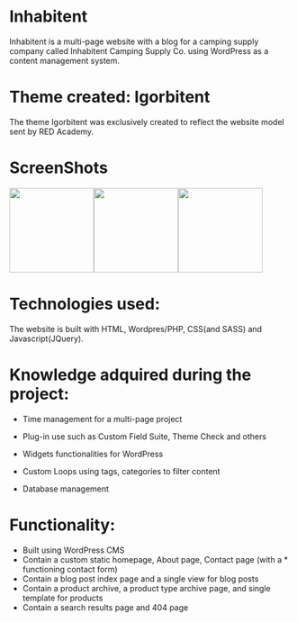 ﻿# Inhabitent
 
Inhabitent is a multi-page website with a blog for a camping supply company called Inhabitent Camping Supply Co. using WordPress as a content management system.

# Theme created: Igorbitent

The theme Igorbitent was exclusively created to reflect the website model sent by RED Academy.


# ScreenShots

<img src="screenshots/inhab1.PNG" width="150px"><img src="themes/igorbitent/screenshots/inhab2.PNG" width="150px"><img src="themes/igorbitent/screenshots/inhab3.PNG" width="150px">

# Technologies used:

The website is built with HTML, Wordpres/PHP, CSS(and SASS) and Javascript(JQuery).

# Knowledge adquired during the project:

- Time management for a multi-page project

- Plug-in use such as Custom Field Suite, Theme Check and others

- Widgets functionalities for WordPress

- Custom Loops using tags, categories to filter content

- Database management

# Functionality:

 - Built using WordPress CMS
 - Contain a custom static homepage, About page, Contact page (with a * functioning contact form)
 - Contain a blog post index page and a single view for blog posts
 - Contain a product archive, a product type archive page, and single template for products
 - Contain a search results page and 404 page
